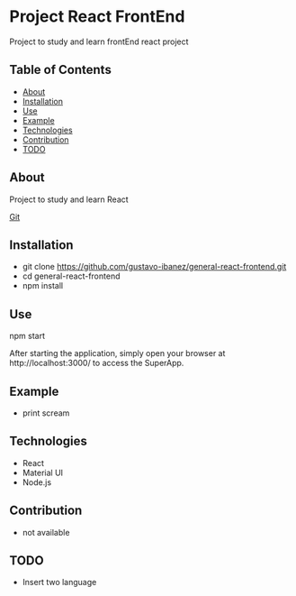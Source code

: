 # Project React FrontEnd

Project to study and learn frontEnd react project

## Table of Contents
- [About](#about)
- [Installation](#installation)
- [Use](#use)
- [Example](#example)
- [Technologies](#technologies)
- [Contribution](#contribuição)
- [TODO](#todo)

## About 

Project to study and learn React

[Git](https://github.com/gustavo-ibanez/)

## Installation

- git clone https://github.com/gustavo-ibanez/general-react-frontend.git
- cd general-react-frontend
- npm install

## Use
npm start

After starting the application, simply open your browser at http://localhost:3000/ to access the SuperApp.

## Example

- print scream

## Technologies

- React
- Material UI
- Node.js

## Contribution    

- not available

## TODO
- Insert two language

